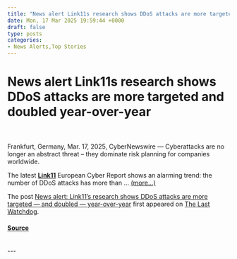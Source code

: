 ```yaml
---
title: "News alert Link11s research shows DDoS attacks are more targeted and doubled year-over-year"
date: Mon, 17 Mar 2025 19:59:44 +0000
draft: false
type: posts
categories: 
- News Alerts,Top Stories
---
```

# News alert Link11s research shows DDoS attacks are more targeted and doubled year-over-year

<br/>

<br/>
Frankfurt, Germany, Mar. 17, 2025, CyberNewswire — Cyberattacks are no longer an abstract threat – they dominate risk planning for companies worldwide.

The latest [**Link11**](https://www.link11.com/en/) European Cyber Report shows an alarming trend: the number of DDoS attacks has more than … [(more…)](https://www.lastwatchdog.com/news-alert-link11s-research-shows-ddos-attacks-are-more-targeted-and-doubled-year-over-year/)

The post [News alert: Link11’s research shows DDoS attacks are more targeted — and doubled — year-over-year](https://www.lastwatchdog.com/news-alert-link11s-research-shows-ddos-attacks-are-more-targeted-and-doubled-year-over-year/) first appeared on [The Last Watchdog](https://www.lastwatchdog.com).

#### [Source](https://www.lastwatchdog.com/news-alert-link11s-research-shows-ddos-attacks-are-more-targeted-and-doubled-year-over-year/)

<br/>
---
